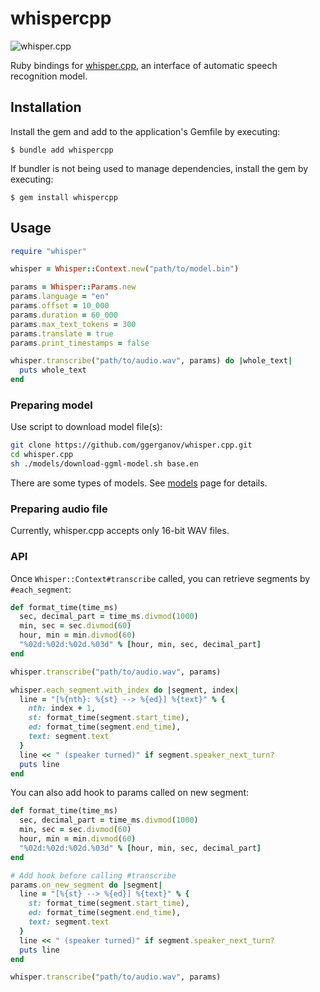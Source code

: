 whispercpp
==========

![whisper.cpp](https://user-images.githubusercontent.com/1991296/235238348-05d0f6a4-da44-4900-a1de-d0707e75b763.jpeg)

Ruby bindings for [whisper.cpp][], an interface of automatic speech recognition model.

Installation
------------

Install the gem and add to the application's Gemfile by executing:

    $ bundle add whispercpp

If bundler is not being used to manage dependencies, install the gem by executing:

    $ gem install whispercpp

Usage
-----

```ruby
require "whisper"

whisper = Whisper::Context.new("path/to/model.bin")

params = Whisper::Params.new
params.language = "en"
params.offset = 10_000
params.duration = 60_000
params.max_text_tokens = 300
params.translate = true
params.print_timestamps = false

whisper.transcribe("path/to/audio.wav", params) do |whole_text|
  puts whole_text
end

```

### Preparing model ###

Use script to download model file(s):

```bash
git clone https://github.com/ggerganov/whisper.cpp.git
cd whisper.cpp
sh ./models/download-ggml-model.sh base.en
```

There are some types of models. See [models][] page for details.

### Preparing audio file ###

Currently, whisper.cpp accepts only 16-bit WAV files.

### API ###

Once `Whisper::Context#transcribe` called, you can retrieve segments by `#each_segment`:

```ruby
def format_time(time_ms)
  sec, decimal_part = time_ms.divmod(1000)
  min, sec = sec.divmod(60)
  hour, min = min.divmod(60)
  "%02d:%02d:%02d.%03d" % [hour, min, sec, decimal_part]
end

whisper.transcribe("path/to/audio.wav", params)

whisper.each_segment.with_index do |segment, index|
  line = "[%{nth}: %{st} --> %{ed}] %{text}" % {
    nth: index + 1,
    st: format_time(segment.start_time),
    ed: format_time(segment.end_time),
    text: segment.text
  }
  line << " (speaker turned)" if segment.speaker_next_turn?
  puts line
end

```

You can also add hook to params called on new segment:

```ruby
def format_time(time_ms)
  sec, decimal_part = time_ms.divmod(1000)
  min, sec = sec.divmod(60)
  hour, min = min.divmod(60)
  "%02d:%02d:%02d.%03d" % [hour, min, sec, decimal_part]
end

# Add hook before calling #transcribe
params.on_new_segment do |segment|
  line = "[%{st} --> %{ed}] %{text}" % {
    st: format_time(segment.start_time),
    ed: format_time(segment.end_time),
    text: segment.text
  }
  line << " (speaker turned)" if segment.speaker_next_turn?
  puts line
end

whisper.transcribe("path/to/audio.wav", params)

```

[whisper.cpp]: https://github.com/ggerganov/whisper.cpp
[models]: https://github.com/ggerganov/whisper.cpp/tree/master/models
